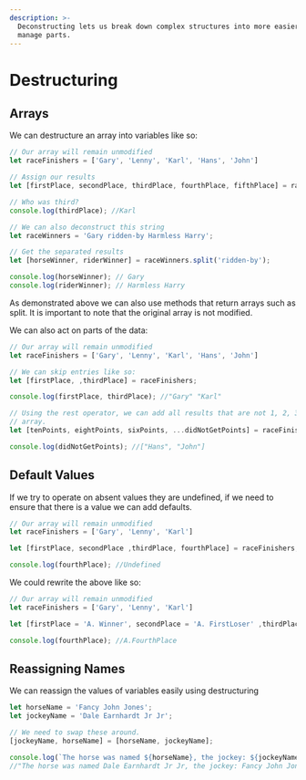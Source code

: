 ```yaml
---
description: >-
  Deconstructing lets us break down complex structures into more easier to
  manage parts.
---
```


# Destructuring

## Arrays

We can destructure an array into variables like so:

```javascript
// Our array will remain unmodified
let raceFinishers = ['Gary', 'Lenny', 'Karl', 'Hans', 'John']

// Assign our results
let [firstPlace, secondPlace, thirdPlace, fourthPlace, fifthPlace] = raceFinishers;

// Who was third?
console.log(thirdPlace); //Karl

// We can also deconstruct this string
let raceWinners = 'Gary ridden-by Harmless Harry';

// Get the separated results
let [horseWinner, riderWinner] = raceWinners.split('ridden-by');

console.log(horseWinner); // Gary 
console.log(riderWinner); // Harmless Harry
```

As demonstrated above we can also use methods that return arrays such as split. It is important to note that the original array is not modified.

We can also act on parts of the data:

```javascript
// Our array will remain unmodified
let raceFinishers = ['Gary', 'Lenny', 'Karl', 'Hans', 'John']

// We can skip entries like so:
let [firstPlace, ,thirdPlace] = raceFinishers;

console.log(firstPlace, thirdPlace); //"Gary" "Karl"

// Using the rest operator, we can add all results that are not 1, 2, 3 to a new 
// array.
let [tenPoints, eightPoints, sixPoints, ...didNotGetPoints] = raceFinishers;

console.log(didNotGetPoints); //["Hans", "John"]
```



## Default Values

If we try to operate on absent values they are undefined, if we need to ensure that there is a value we can add defaults.

```javascript
// Our array will remain unmodified
let raceFinishers = ['Gary', 'Lenny', 'Karl']

let [firstPlace, secondPlace ,thirdPlace, fourthPlace] = raceFinishers;

console.log(fourthPlace); //Undefined

```

We could rewrite the above like so:

```javascript
// Our array will remain unmodified
let raceFinishers = ['Gary', 'Lenny', 'Karl']

let [firstPlace = 'A. Winner', secondPlace = 'A. FirstLoser' ,thirdPlace = 'A. ThirdPlace', fourthPlace = 'A. FourthPlace'] = raceFinishers;

console.log(fourthPlace); //A.FourthPlace
```

## Reassigning Names

We can reassign the values of variables easily using destructuring

```javascript
let horseName = 'Fancy John Jones';
let jockeyName = 'Dale Earnhardt Jr Jr';

// We need to swap these around.
[jockeyName, horseName] = [horseName, jockeyName];

console.log(`The horse was named ${horseName}, the jockey: ${jockeyName}`); 
//"The horse was named Dale Earnhardt Jr Jr, the jockey: Fancy John Jones"
```

